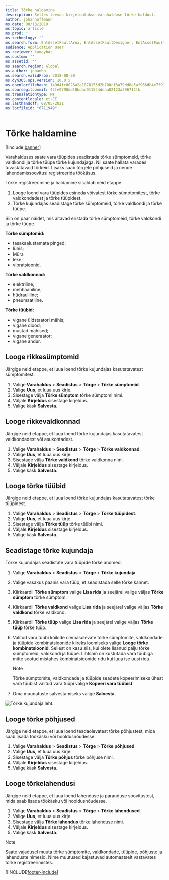 ```yaml
---
title: Tõrke haldamine
description: Selles teemas kirjeldatakse varahalduse tõrke haldust.
author: johanhoffmann
ms.date: 08/13/2019
ms.topic: article
ms.prod: ''
ms.technology: ''
ms.search.form: EntAssetFaultArea, EntAssetFaultDesigner, EntAssetFaultCopyFromObjectType, EntAssetFaultRemedy, EntAssetObjectFaultRelationRequestInfoPart, EntAssetObjectFaultRelationWorkOrderInfoPart, EntAssetFaultCreateCombinations, EntAssetObjectFaultSymptom, EntAssetObjectFaultSymptomListPage, EntAssetFaultType, EntAssetFaultSymptom, EntAssetFaultCause
audience: Application User
ms.reviewer: kamaybac
ms.custom: ''
ms.assetid: ''
ms.search.region: Global
ms.author: johanho
ms.search.validFrom: 2018-08-30
ms.dyn365.ops.version: 10.0.5
ms.openlocfilehash: 149d4fc8026a2a1878155d2b708cf3a79dd0e5af966db4e7f9339d8ca582da70
ms.sourcegitcommit: 42fe9790ddf0bdad911544deaa82123a396712fb
ms.translationtype: MT
ms.contentlocale: et-EE
ms.lasthandoff: 08/05/2021
ms.locfileid: "6711949"
---
```

# <a name="fault-management"></a>Tõrke haldamine

[!include [banner](../../includes/banner.md)]

 

Varahalduses saate vara tüüpides seadistada tõrke sümptomeid, tõrke valdkondi ja tõrke tüüpe tõrke kujundajaga. Nii saate hallata varades tuvastatavaid tõrkeid. Lisaks saab tõrgete põhjuseid ja nende lahendamissoovitusi registreerida töökäsus.

Tõrke registreerimine ja haldamine sisaldab neid etappe.

1. Looge loend vara tüüpides esineda võivatest tõrke sümptomitest, tõrke valdkondadest ja tõrke tüüpidest.
2. Tõrke kujundajas seadistage tõrke sümptomeid, tõrke valdkondi ja tõrke tüüpe.

Siin on paar näidet, mis aitavad eristada tõrke sümptomeid, tõrke valdkondi ja tõrke tüüpe.

**Tõrke sümptomid:**

- tasakaalustamata pinged;
- lühis;
- Müra
- leke;
- vibratsioonid.

**Tõrke valdkonnad:**

- elektriline;
- mehhaaniline;
- hüdrauliline;
- pneumaatiline.

**Tõrke tüübid:**

- vigane üldstaatori mähis;
- vigane diood;
- mustad mähised;
- vigane generaator;
- vigane andur.

## <a name="create-fault-symptoms"></a>Looge rikkesümptomid

Järgige neid etappe, et luua loend tõrke kujundajas kasutatavatest sümptomitest.

1. Valige **Varahaldus** \> **Seadistus** \> **Tõrge** \> **Tõrke sümptomid**.
2. Valige **Uus**, et luua uus kirje.
3. Sisestage välja **Tõrke sümptom** tõrke sümptomi nimi.
4. Väljale **Kirjeldus** sisestage kirjeldus.
5. Valige käsk **Salvesta**.

## <a name="create-fault-areas"></a>Looge rikkevaldkonnad

Järgige neid etappe, et luua loend tõrke kujundajas kasutatavatest valdkondadest või asukohtadest.

1. Valige **Varahaldus** \> **Seadistus** \> **Tõrge** \> **Tõrke valdkonnad**.
2. Valige **Uus**, et luua uus kirje.
3. Sisestage välja **Tõrke valdkond** tõrke valdkonna nimi.
4. Väljale **Kirjeldus** sisestage kirjeldus.
5. Valige käsk **Salvesta**.

## <a name="create-fault-types"></a>Looge tõrke tüübid

Järgige neid etappe, et luua loend tõrke kujundajas kasutatavatest tõrke tüüpidest.

1. Valige **Varahaldus** \> **Seadistus** \> **Tõrge** \> **Tõrke tüüpidest**.
2. Valige **Uus**, et luua uus kirje.
3. Sisestage välja **Tõrke tüüp** tõrke tüübi nimi.
4. Väljale **Kirjeldus** sisestage kirjeldus.
5. Valige käsk **Salvesta**.

## <a name="set-up-the-fault-designer"></a>Seadistage tõrke kujundaja

Tõrke kujundajas seadistate vara tüüpide tõrke andmed.

1. Valige **Varahaldus** \> **Seadistus** \> **Tõrge** \> **Tõrke kujundaja**.
2. Valige vasakus paanis vara tüüp, et seadistada selle tõrke kannet.
3. Kiirkaardil **Tõrke sümptom** valige **Lisa rida** ja seejärel valige väljas **Tõrke sümptom** tõrke sümptom.
4. Kiirkaardil **Tõrke valdkond** valige **Lisa rida** ja seejärel valige väljas **Tõrke valdkond** tõrke valdkond.
5. Kiirkaardil **Tõrke tüüp** valige **Lisa rida** ja seejärel valige väljas **Tõrke tüüp** tõrke tüüp.
6. Valitud vara tüübi kõikide olemasolevate tõrke sümptomite, valdkondade ja tüüpide kombinatsioonide kiireks loomiseks valige **Looge tõrke kombinatsioonid**. Sellest on kasu siis, kui olete lisanud palju tõrke sümptomeid, valdkondi ja tüüpe. Lihtsam on kustutada vara tüübiga mitte seotud mistahes kombinatsioonide ridu kui luua ise uusi ridu.

    > [!NOTE]
    > Tõrke sümptomite, valdkondade ja tüüpide seadete kopeerimiseks ühest vara tüübist valitud vara tüüpi valige **Kopeeri vara tüübist**.

7. Oma muudatuste salvestamiseks valige **Salvesta**.

![Tõrke kujundaja leht.](media/21-setup-for-work-orders.png)

## <a name="create-fault-causes"></a>Looge tõrke põhjused

Järgige neid etappe, et luua loend teadaolevatest tõrke põhjustest, mida saab lisada töökäsku või hooldusnõudesse.

1. Valige **Varahaldus** \> **Seadistus** \> **Tõrge** \> **Tõrke põhjused**.
2. Valige **Uus**, et luua uus kirje.
3. Sisestage välja **Tõrke põhjus** tõrke põhjuse nimi.
4. Väljale **Kirjeldus** sisestage kirjeldus.
5. Valige käsk **Salvesta**.

## <a name="create-fault-remedies"></a>Looge tõrkelahendusi

Järgige neid etappe, et luua loend lahenduse ja paranduse soovitustest, mida saab lisada töökäsku või hooldusnõudesse.

1. Valige **Varahaldus** \> **Seadistus** \> **Tõrge** \> **Tõrke lahendused**.
2. Valige **Uus**, et luua uus kirje.
3. Sisestage välja **Tõrke lahendus** tõrke lahenduse nimi.
4. Väljale **Kirjeldus** sisestage kirjeldus.
5. Valige käsk **Salvesta**.

> [!NOTE]
> Saate vajadusel muuta tõrke sümptomite, valdkondade, tüüpide, põhjuste ja lahenduste nimesid. Nime muutused kajastuvad automaatselt vastavates tõrke registreerimistes.


[!INCLUDE[footer-include](../../../includes/footer-banner.md)]